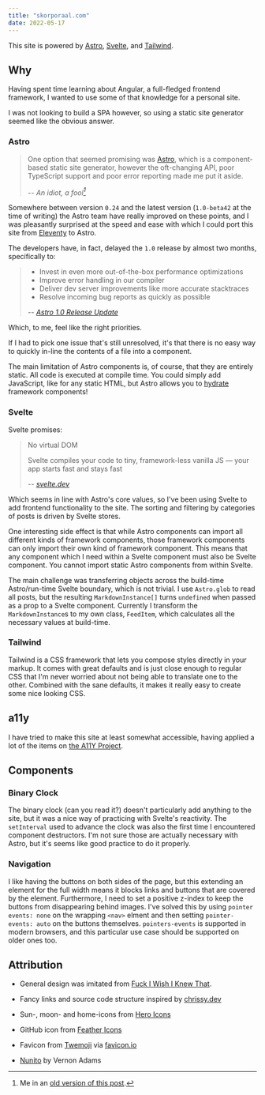 ```yaml
---
title: "skorporaal.com"
date: 2022-05-17
---
```


This site is powered by [Astro](https://astro.build/), [Svelte](https://svelte.dev/), and [Tailwind](https://tailwindcss.com/).

## Why

Having spent time learning about Angular, a full-fledged frontend framework, I wanted to use some of that knowledge for a personal site.

I was not looking to build a SPA however, so using a static site generator seemed like the obvious answer.

### Astro

> One option that seemed promising was [Astro](https://astro.build/), which is a component-based static site generator, however the oft-changing API, poor TypeScript support and poor error reporting made me put it aside.
>
> -- <cite>An idiot, a fool[^1]</cite>

[^1]: Me in an [old version of this post](https://github.com/Hellrespawn/skorporaal.11ty/blob/main/src/11ty/content/portfolio/skorporaal.com.md).

Somewhere between version `0.24` and the latest version (`1.0-beta42` at the time of writing) the Astro team have really improved on these points, and I was pleasantly surprised at the speed and ease with which I could port this site from [Eleventy](https://www.11ty.dev/) to Astro.

The developers have, in fact, delayed the `1.0` release by almost two months, specifically to:

> - Invest in even more out-of-the-box performance optimizations
> - Improve error handling in our compiler
> - Deliver dev server improvements like more accurate stacktraces
> - Resolve incoming bug reports as quickly as possible
>
> -- <cite>[Astro 1.0 Release Update](https://astro.build/blog/astro-1-release-update/)</cite>

Which, to me, feel like the right priorities.

If I had to pick one issue that's still unresolved, it's that there is no easy way to quickly in-line the contents of a file into a component.

The main limitation of Astro components is, of course, that they are entirely static. All code is executed at compile time. You could simply add JavaScript, like for any static HTML, but Astro allows you to [hydrate](https://docs.astro.build/en/core-concepts/partial-hydration/) framework components!

### Svelte

Svelte promises:

> No virtual DOM
>
> Svelte compiles your code to tiny, framework-less vanilla JS — your app starts fast and stays fast
>
> -- <cite>[svelte.dev](https://svelte.dev/)</cite>

Which seems in line with Astro's core values, so I've been using Svelte to add frontend functionality to the site. The sorting and filtering by categories of posts is driven by Svelte stores.

One interesting side effect is that while Astro components can import all different kinds of framework components, those framework components can only import their own kind of framework component. This means that any component which I need within a Svelte component must also be Svelte component. You cannot import static Astro components from within Svelte.

The main challenge was transferring objects across the build-time Astro/run-time Svelte boundary, which is not trivial. I use `Astro.glob` to read all posts, but the resulting `MarkdownInstance[]` turns `undefined` when passed as a prop to a Svelte component. Currently I transform the `MarkdownInstance`s to my own class, `FeedItem`, which calculates all the necessary values at build-time.

### Tailwind

Tailwind is a CSS framework that lets you compose styles directly in your markup. It comes with great defaults and is just close enough to regular CSS that I'm never worried about not being able to translate one to the other. Combined with the sane defaults, it makes it really easy to create some nice looking CSS.

## a11y

I have tried to make this site at least somewhat accessible, having applied a lot of the items on [the A11Y Project](https://www.a11yproject.com/checklist/).

## Components

### Binary Clock

The binary clock (can you read it?) doesn't particularly add anything to the site, but it was a nice way of practicing with Svelte's reactivity. The `setInterval` used to advance the clock was also the first time I encountered component destructors. I'm not sure those are actually necessary with Astro, but it's seems like good practice to do it properly.

### Navigation

I like having the buttons on both sides of the page, but this extending an element for the full width means it blocks links and buttons that are covered by the element. Furthermore, I need to set a positive z-index to keep the buttons from disappearing behind images. I've solved this by using `pointer events: none` on the wrapping `<nav>` elment and then setting `pointer-events: auto` on the buttons themselves. `pointers-events` is supported in modern browsers, and this particular use case should be supported on older ones too.

## Attribution

- General design was imitated from [Fuck I Wish I Knew That](https://fuckiwishiknewth.at/).

- Fancy links and source code structure inspired by [chrissy.dev](https://www.chrissy.dev/)

- Sun-, moon- and home-icons from [Hero Icons](https://heroicons.com/)

- GitHub icon from [Feather Icons](https://feathericons.com/)

- Favicon from [Twemoji](https://twemoji.twitter.com/) via [favicon.io](https://favicon.io)

- [Nunito](https://github.com/googlefonts/nunito) by Vernon Adams
